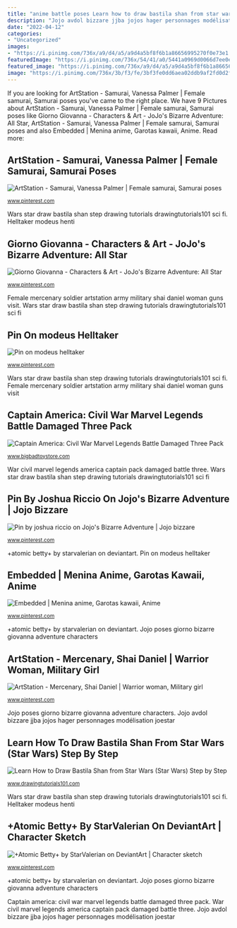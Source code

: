 ```yaml
---
title: "anime battle poses Learn how to draw bastila shan from star wars (star wars) step by step"
description: "Jojo avdol bizzare jjba jojos hager personnages modélisation joestar"
date: "2022-04-12"
categories:
- "Uncategorized"
images:
- "https://i.pinimg.com/736x/a9/d4/a5/a9d4a5bf8f6b1a86656995270f0e73e1.jpg"
featuredImage: "https://i.pinimg.com/736x/54/41/a0/5441a0969d0066d7ee0e9ece65bcdb67.jpg"
featured_image: "https://i.pinimg.com/736x/a9/d4/a5/a9d4a5bf8f6b1a86656995270f0e73e1.jpg"
image: "https://i.pinimg.com/736x/3b/f3/fe/3bf3fe0dd6aea02ddb9af2fd0d2f50a5.jpg"
---
```


If you are looking for ArtStation - Samurai, Vanessa Palmer | Female samurai, Samurai poses you've came to the right place. We have 9 Pictures about ArtStation - Samurai, Vanessa Palmer | Female samurai, Samurai poses like Giorno Giovanna - Characters &amp; Art - JoJo&#039;s Bizarre Adventure: All Star, ArtStation - Samurai, Vanessa Palmer | Female samurai, Samurai poses and also Embedded | Menina anime, Garotas kawaii, Anime. Read more:

## ArtStation - Samurai, Vanessa Palmer | Female Samurai, Samurai Poses

![ArtStation - Samurai, Vanessa Palmer | Female samurai, Samurai poses](https://i.pinimg.com/736x/f7/0a/1e/f70a1e4949395a7a3ddde96e9a3d80d6.jpg "Pin on ︎modeus helltaker ︎")

<small>www.pinterest.com</small>

Wars star draw bastila shan step drawing tutorials drawingtutorials101 sci fi. Helltaker modeus henti

## Giorno Giovanna - Characters &amp; Art - JoJo&#039;s Bizarre Adventure: All Star

![Giorno Giovanna - Characters &amp; Art - JoJo&#039;s Bizarre Adventure: All Star](https://i.pinimg.com/736x/7d/b6/7a/7db67a990c1dab4ad17339adc18f7847--photo-poses-pixel-art.jpg "Female mercenary soldier artstation army military shai daniel woman guns visit")

<small>www.pinterest.com</small>

Female mercenary soldier artstation army military shai daniel woman guns visit. Wars star draw bastila shan step drawing tutorials drawingtutorials101 sci fi

## Pin On ︎modeus Helltaker ︎

![Pin on ︎modeus helltaker ︎](https://i.pinimg.com/736x/a9/d4/a5/a9d4a5bf8f6b1a86656995270f0e73e1.jpg "Pin by joshua riccio on jojo&#039;s bizarre adventure")

<small>www.pinterest.com</small>

Wars star draw bastila shan step drawing tutorials drawingtutorials101 sci fi. Female mercenary soldier artstation army military shai daniel woman guns visit

## Captain America: Civil War Marvel Legends Battle Damaged Three Pack

![Captain America: Civil War Marvel Legends Battle Damaged Three Pack](https://aa1a5178aef33568e9c4-a77ea51e8d8892c1eb8348eb6b3663f6.ssl.cf5.rackcdn.com/p/full/9b7a6270-8809-4b2a-acd9-49ff1f797f66.jpg "Female mercenary soldier artstation army military shai daniel woman guns visit")

<small>www.bigbadtoystore.com</small>

War civil marvel legends america captain pack damaged battle three. Wars star draw bastila shan step drawing tutorials drawingtutorials101 sci fi

## Pin By Joshua Riccio On Jojo&#039;s Bizarre Adventure | Jojo Bizzare

![Pin by joshua riccio on Jojo&#039;s Bizarre Adventure | Jojo bizzare](https://i.pinimg.com/736x/3c/6a/81/3c6a8186dcc919ac5b14eb3becca6b08.jpg "Captain america: civil war marvel legends battle damaged three pack")

<small>www.pinterest.com</small>

+atomic betty+ by starvalerian on deviantart. Pin on ︎modeus helltaker ︎

## Embedded | Menina Anime, Garotas Kawaii, Anime

![Embedded | Menina anime, Garotas kawaii, Anime](https://i.pinimg.com/736x/3b/f3/fe/3bf3fe0dd6aea02ddb9af2fd0d2f50a5.jpg "+atomic betty+ by starvalerian on deviantart")

<small>www.pinterest.com</small>

+atomic betty+ by starvalerian on deviantart. Jojo poses giorno bizarre giovanna adventure characters

## ArtStation - Mercenary, Shai Daniel | Warrior Woman, Military Girl

![ArtStation - Mercenary, Shai Daniel | Warrior woman, Military girl](https://i.pinimg.com/736x/54/41/a0/5441a0969d0066d7ee0e9ece65bcdb67.jpg "Helltaker modeus henti")

<small>www.pinterest.com</small>

Jojo poses giorno bizarre giovanna adventure characters. Jojo avdol bizzare jjba jojos hager personnages modélisation joestar

## Learn How To Draw Bastila Shan From Star Wars (Star Wars) Step By Step

![Learn How to Draw Bastila Shan from Star Wars (Star Wars) Step by Step](https://www.drawingtutorials101.com/drawing-tutorials/Sci-Fi/Star-Wars/bastila-shan/how-to-draw-Bastila-Shan-from-Star-Wars-step-0.png "Pin by joshua riccio on jojo&#039;s bizarre adventure")

<small>www.drawingtutorials101.com</small>

Wars star draw bastila shan step drawing tutorials drawingtutorials101 sci fi. Helltaker modeus henti

## +Atomic Betty+ By StarValerian On DeviantArt | Character Sketch

![+Atomic Betty+ by StarValerian on DeviantArt | Character sketch](https://i.pinimg.com/736x/52/2d/46/522d4619ec493780cfb72e1ca4ea23de.jpg "Jojo poses giorno bizarre giovanna adventure characters")

<small>www.pinterest.com</small>

+atomic betty+ by starvalerian on deviantart. Jojo poses giorno bizarre giovanna adventure characters

Captain america: civil war marvel legends battle damaged three pack. War civil marvel legends america captain pack damaged battle three. Jojo avdol bizzare jjba jojos hager personnages modélisation joestar
